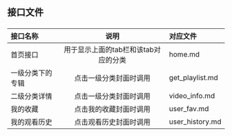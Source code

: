 ## 接口文件

#####
| 接口名称 | 说明 |对应文件   |
| :-------- | :--------: |:-------- |
| 首页接口  |用于显示上面的tab栏和该tab对应的分类 |home.md|
| 一级分类下的专辑 | 点击一级分类封面时调用|get_playlist.md|
| 二级分类详情  | 点击一级分类封面时调用  | video_info.md|
| 我的收藏  | 点击我的收藏封面时调用  | user_fav.md|
| 我的观看历史  | 点击观看历史封面时调用  | user_history.md|
```

